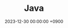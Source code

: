 ---
layout  : category
title   : Java
summary : topic
date    : 2023-12-30 00:00:00 +0900
updated : 2023-12-30 00:00:00 +0900
tag     : 
toc     : true
public  : true
comment : false
parent  : [[/index]]
latex   : false
---